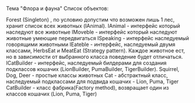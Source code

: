 Тема "Флора и фауна"
Список объектов:

Forest (Singleton) , по условию допустим что возможен лишь 1 лес, хранит список всех животных (IAnimal).
IAnimal - интерфейс который наследуют все животные
IMoveble - интерфейс который наследуют животные умеющие передвигаться
ISpeaking - интерфейс наследуемый говорящими животными
IEateble - интерфейс, наследуемый двумя классами, HerbsEat и MeatEat (Strategy pattern). Каждое животное ест, но в зависимости от выбранного класса поведение будет отличаться.
ICatBuilder - интерфейс, наследуемый билдерами для создания подклассов кошачих (LionBuilder, PumaBuilder, TigerBuilder).
Squirrel, Dog, Deer - простые классы животных
Cat - абстрактный класс, наследуемый подклассами для подвида кошачих - Lion, Puma, Tiger
CatBuilder - класс фабрика(Factory method), возвращает один из классов кошачих (Lion, Puma, Tiger)

